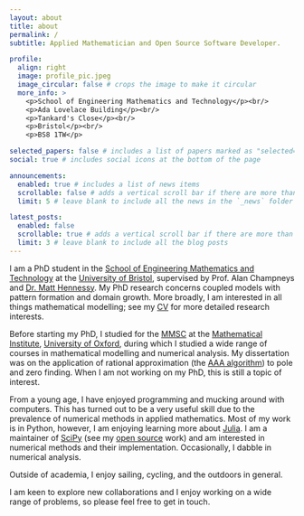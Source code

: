 ```yaml
---
layout: about
title: about
permalink: /
subtitle: Applied Mathematician and Open Source Software Developer.

profile:
  align: right
  image: profile_pic.jpeg
  image_circular: false # crops the image to make it circular
  more_info: >
    <p>School of Engineering Mathematics and Technology</p><br/>
    <p>Ada Lovelace Building</p><br/>
    <p>Tankard's Close</p><br/>
    <p>Bristol</p><br/>
    <p>BS8 1TW</p>

selected_papers: false # includes a list of papers marked as "selected={true}"
social: true # includes social icons at the bottom of the page

announcements:
  enabled: true # includes a list of news items
  scrollable: false # adds a vertical scroll bar if there are more than 3 news items
  limit: 5 # leave blank to include all the news in the `_news` folder

latest_posts:
  enabled: false
  scrollable: true # adds a vertical scroll bar if there are more than 3 new posts items
  limit: 3 # leave blank to include all the blog posts
---
```


<meta name="google-site-verification" content="qUyYZDvd1QsKB-NOI3WJPcjihgm70nP0Y1XfoeeKs0A" />

I am a PhD student in the [School of Engineering Mathematics and Technology](https://www.bristol.ac.uk/science-engineering/schools/eng-maths-tech/) at the [University of Bristol](https://www.bristol.ac.uk/), supervised by Prof. Alan Champneys and <a href='https://hennessymatt.github.io/'>Dr. Matt Hennessy</a>. My PhD research concerns coupled models with pattern formation and domain growth. More broadly, I am interested in all things mathematical modelling; see my [CV](/cv) for more detailed research interests.

Before starting my PhD, I studied for the [MMSC](https://www.maths.ox.ac.uk/members/students/postgraduate-courses/msc-mmsc)
at the [Mathematical Institute](https://www.maths.ox.ac.uk/), [University of Oxford](https://www.ox.ac.uk/), during which I studied a wide range of courses in mathematical modelling
and numerical analysis. My dissertation was on the application of rational approximation (the [AAA algorithm](https://people.maths.ox.ac.uk/trefethen/AAAfinal.pdf)) to pole and zero finding. When I am not working on my PhD, this is still a topic of interest.

From a young age, I have enjoyed programming and mucking around with computers. This has turned out to be a very useful skill
due to the prevalence of numerical methods in applied mathematics. Most of my work is in Python, however, I am enjoying learning
more about [Julia](https://julialang.org/). I am a maintainer of [SciPy](https://scipy.org/) (see my [open source](/os) work)
and am interested in numerical methods and their implementation. Occasionally, I dabble in numerical analysis.

Outside of academia, I enjoy sailing, cycling, and the outdoors in general.

I am keen to explore new collaborations and I enjoy working on a wide range of problems, so please feel free to get in touch.
